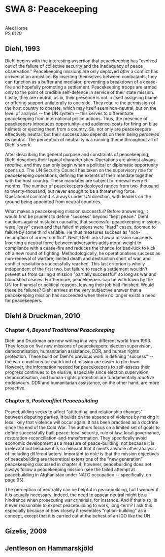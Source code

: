 # SWA 8: Peacekeeping
\
Alex Horne
\
PS 6120

## Diehl, 1993

Diehl begins with the interesting assertion that peacekeeping has "evolved out of the failure of collective security and the inadequacy of peace observation." Peacekeeping missions are only deployed *after* a conflict has arrived at an armistice. By inserting themselves between combatants, they can function as a buffer and mediator, preventing a breakdown of a cease-fire and hopefully promoting a settlement. Peacekeeping troops are armed only to the point of credible self-defence in service of their state mission. Lastly, they are neutral, as in, their presence is not in itself assigning blame or offering support unilaterally to one side. They require the permission of the host country to operate, which may itself seem non-neutral, but on the level of analysis -- the UN system -- this serves to differentiate peacekeeping from international police actions. Thus, the presence of peackeepers introduces opportunity- and audience-costs for firing on blue helmets or ejecting them from a country. So, not only are peacekeepers effectively neutral, but their success also depends on them being *perceived as* neutral. The perception of neutrality is a running theme throughout all of Diehl's work. 

After describing the general purpose and constraints of peacekeeping, Diehl describes their typical characteristics. Operations are almost always *reactive*, and they can only begin when a political or diplomatic opportunity opens up. The UN Security Council has taken on the supervisory role for peacekeeping operations, defining the extents of their mandate together with the host country. These mandates are subject to renewal every 6 months. The number of peacekeepers deployed ranges from two-thousand to twenty-thousand, but never enough to be a threatening force. Operational command is always under UN direction, with leaders on the ground being appointed from neutral countries.

What makes a peacekeeping mission successful? Before answering, it would first be prudent to define "success" beyond "kept peace." Diehl cautions against mistaken causality, that successful peacekeeping missions were "easy" cases and that failed missions were "hard" cases, doomed to failure by some third variable. He thus measures success as "non-resumption of armed conflict". Next, Diehl asks how a mission succeeds. Inserting a neutral force between adversaries adds moral weight to compliance with a cease-fire and reduces the chance for bad-luck to kick off a new round of fighting. Methodologically, he operationalises success as non-renewal of warfare, limited death and destruction short of war, and conflict resolutions successfully reached. This last criterion is wholly independent of the first two, but failure to reach a settlement wouldn't prevent us from calling a mission "partially successful" so long as war and bloodshed ceases. Furthermore, peacekeepers can be withdrawn by the UN for financial or political reasons, leaving their job half-finished. Would these be failures? Diehl arrives at the very subjective answer that a peacekeeping mission has succeeded when there no longer exists a need for peacekeepers. 

## Diehl \& Druckman, 2010

### Chapter 4, *Beyond Traditional Peacekeeping*

Diehl and Druckman are now writing in a very different world from 1993. They focus on five new missions of peacekeepers: election supervision, democratisation, humanitarian assistance, DDR, and human rights protection. These build on Diehl's previous work in defining "success" -- the win-conditions for each kind of mission are easier to pin down. However, the information needed for peacekeepers to self-assess their progress continues to be elusive, especially since election supervision, democratisation, and human-rights protection are fundamentally *reactive* endeavours. DDR and humanitarian assistance, on the other hand, are more proactive.  

### Chapter 5, *Postconflict Peacebuilding* 

Peacebuilding seeks to affect "attitudinal and relationship changes" between disputing parties. It builds on the absence of violence by making it less likely that violence will occur again. It has been practised as a doctrine since the end of the Cold War. The authors focus on a limited set of goals to define successfully built peace: local security, rule of law, local governance, restoration-reconciliation-and-transformation. They specifically avoid economic development as a measure of peace-building, not because it is irrelevant but because it is so relevant that it merits a whole other analysis of including different actors. Important to note is that the mission objectives of peacebuilding are theoretical extensions of the "new generation" peacekeeping discussed in chapter 4; however, peacebuilding does not always follow a peacekeeping mission (see the failed attempt at peacebuilding in Afghanistan under NATO occupation -- specifically, on page 95). 

The perception of neutrality can be helpful in peacebuilding, but I wonder if it is actually necessary. Indeed, the need to appear neutral might be a hindrance when prosecuting war criminals, for instance. And if that's so, is it ever reasonable to expect peacebuilding to work, long-term? I ask this especially because of how closely it resembles "nation-building" as a concept, except that it is carried out at the behest of an IGO like the UN.

## Gizelis, 2009

## Jentleson on Hammarskjöld
